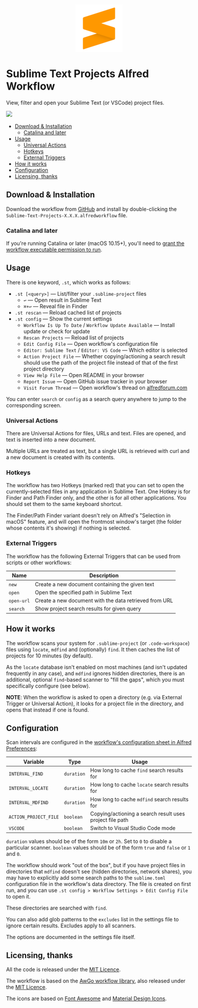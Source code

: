 
<div align="center">
    <img src="icon.png" width="128" height="128">
</div>

Sublime Text Projects Alfred Workflow
=====================================

View, filter and open your Sublime Text (or VSCode) project files.

![][demo]

<!-- MarkdownTOC autolink="true" autoanchor="true" -->

- [Download & Installation](#download--installation)
    - [Catalina and later](#catalina-and-later)
- [Usage](#usage)
    - [Universal Actions](#universal-actions)
    - [Hotkeys](#hotkeys)
    - [External Triggers](#external-triggers)
- [How it works](#how-it-works)
- [Configuration](#configuration)
- [Licensing, thanks](#licensing-thanks)

<!-- /MarkdownTOC -->


<a id="download--installation"></a>
Download & Installation
-----------------------

Download the workflow from [GitHub][gh-releases] and install by double-clicking the `Sublime-Text-Projects-X.X.X.alfredworkflow` file.


<a id="catalina-and-later"></a>
### Catalina and later

If you're running Catalina or later (macOS 10.15+), you'll need to [grant the workflow executable permission to run][catalina].


<a id="usage"></a>
Usage
-----

There is one keyword, `.st`, which works as follows:

- `.st [<query>]` — List/filter your `.sublime-project` files
	+ `↩` — Open result in Sublime Text
	+ `⌘+↩` — Reveal file in Finder
- `.st rescan` — Reload cached list of projects
- `.st config` — Show the current settings
    - `Workflow Is Up To Date` / `Workflow Update Available` — Install update or check for update
    - `Rescan Projects` — Reload list of projects
    - `Edit Config File` — Open workflow's configuration file
    - `Editor: Sublime Text` / `Editor: VS Code` — Which editor is selected
    - `Action Project File` — Whether copying/actioning a search result should use the path of the project file instead of that of the first project directory
    - `View Help File` — Open README in your browser
    - `Report Issue` — Open GitHub issue tracker in your browser
    - `Visit Forum Thread` — Open workflow's thread on [alfredforum.com][forum]

You can enter `search` or `config` as a search query anywhere to jump to the corresponding screen.


<a id="universal-actions"></a>
### Universal Actions

There are Universal Actions for files, URLs and text. Files are opened, and text is inserted into a new document.

Multiple URLs are treated as text, but a single URL is retrieved with curl and a new document is created with its contents.


<a id="hotkeys"></a>
### Hotkeys

The workflow has two Hotkeys (marked red) that you can set to open the currently-selected files in any application in Sublime Text. One Hotkey is for Finder and Path Finder only, and the other is for all other applications. You should set them to the same keyboard shortcut.

The Finder/Path Finder variant doesn't rely on Alfred's "Selection in macOS" feature, and will open the frontmost window's target (the folder whose contents it's showing) if nothing is selected.


<a id="external-triggers"></a>
### External Triggers

The workflow has the following External Triggers that can be used from scripts or other workflows:

|    Name    |                      Description                       |
|------------|--------------------------------------------------------|
| `new`      | Create a new document containing the given text        |
| `open`     | Open the specified path in Sublime Text                |
| `open-url` | Create a new document with the data retrieved from URL |
| `search`   | Show project search results for given query            |


<a id="how-it-works"></a>
How it works
------------

The workflow scans your system for `.sublime-project` (or `.code-workspace`) files using `locate`, `mdfind` and (optionally) `find`. It then caches the list of projects for 10 minutes (by default).

As the `locate` database isn't enabled on most machines (and isn't updated frequently in any case), and `mdfind` ignores hidden directories, there is an additional, optional `find`-based scanner to "fill the gaps", which you must specifically configure (see below).

**NOTE**: When the workflow is asked to open a directory (e.g. via External Trigger or Universal Action), it looks for a project file in the directory, and opens that instead if one is found.


<a id="configuration"></a>
Configuration
-------------

Scan intervals are configured in the [workflow's configuration sheet in Alfred Preferences][confsheet]:

|        Variable       |   Type   |                          Usage                           |
|-----------------------|----------|----------------------------------------------------------|
| `INTERVAL_FIND`       | `duration` | How long to cache `find` search results for              |
| `INTERVAL_LOCATE`     | `duration` | How long to cache `locate` search results for            |
| `INTERVAL_MDFIND`     | `duration` | How long to cache `mdfind` search results for            |
| `ACTION_PROJECT_FILE` | `boolean`  | Copying/actioning a search result uses project file path |
| `VSCODE`              | `boolean`  | Switch to Visual Studio Code mode                        |

`duration` values should be of the form `10m` or `2h`. Set to `0` to disable a particular scanner.
`boolean` values should be of the form `true` and `false` or `1` and `0`.

The workflow should work "out of the box", but if you have project files in directories that `mdfind` doesn't see (hidden directories, network shares), you may have to explicitly add some search paths to the `sublime.toml` configuration file in the workflow's data directory. The file is created on first run, and you can use `.st config > Workflow Settings > Edit Config File` to open it.

These directories are searched with `find`.

You can also add glob patterns to the `excludes` list in the settings file to ignore certain results. Excludes apply to all scanners.

The options are documented in the settings file itself.


<a id="licensing-thanks"></a>
Licensing, thanks
-----------------

All the code is released under the [MIT Licence][mit].

The workflow is based on the [AwGo workflow library][awgo], also released under the [MIT Licence][mit].

The icons are based on [Font Awesome][awesome] and [Material Design Icons][matcom].

[forum]: https://www.alfredforum.com
[awgo]: https://github.com/deanishe/awgo
[awesome]: https://fontawesome.com
[matcom]: https://materialdesignicons.com/
[demo]: https://raw.githubusercontent.com/deanishe/alfred-sublime-text/master/demo.gif
[gh-releases]: https://github.com/deanishe/alfred-sublime-text/releases/latest
[mit]: http://opensource.org/licenses/MIT
[confsheet]: https://www.alfredapp.com/help/workflows/advanced/variables/#environment
[catalina]: https://github.com/deanishe/awgo/wiki/Catalina
